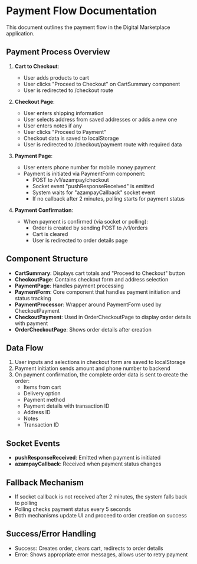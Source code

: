 # Payment Flow Documentation

This document outlines the payment flow in the Digital Marketplace application.

## Payment Process Overview

1. **Cart to Checkout**:

   - User adds products to cart
   - User clicks "Proceed to Checkout" on CartSummary component
   - User is redirected to /checkout route

2. **Checkout Page**:

   - User enters shipping information
   - User selects address from saved addresses or adds a new one
   - User enters notes if any
   - User clicks "Proceed to Payment"
   - Checkout data is saved to localStorage
   - User is redirected to /checkout/payment route with required data

3. **Payment Page**:

   - User enters phone number for mobile money payment
   - Payment is initiated via PaymentForm component:
     - POST to /v1/azampay/checkout
     - Socket event "pushResponseReceived" is emitted
     - System waits for "azampayCallback" socket event
     - If no callback after 2 minutes, polling starts for payment status

4. **Payment Confirmation**:
   - When payment is confirmed (via socket or polling):
     - Order is created by sending POST to /v1/orders
     - Cart is cleared
     - User is redirected to order details page

## Component Structure

- **CartSummary**: Displays cart totals and "Proceed to Checkout" button
- **CheckoutPage**: Contains checkout form and address selection
- **PaymentPage**: Handles payment processing
- **PaymentForm**: Core component that handles payment initiation and status tracking
- **PaymentProcessor**: Wrapper around PaymentForm used by CheckoutPayment
- **CheckoutPayment**: Used in OrderCheckoutPage to display order details with payment
- **OrderCheckoutPage**: Shows order details after creation

## Data Flow

1. User inputs and selections in checkout form are saved to localStorage
2. Payment initiation sends amount and phone number to backend
3. On payment confirmation, the complete order data is sent to create the order:
   - Items from cart
   - Delivery option
   - Payment method
   - Payment details with transaction ID
   - Address ID
   - Notes
   - Transaction ID

## Socket Events

- **pushResponseReceived**: Emitted when payment is initiated
- **azampayCallback**: Received when payment status changes

## Fallback Mechanism

- If socket callback is not received after 2 minutes, the system falls back to polling
- Polling checks payment status every 5 seconds
- Both mechanisms update UI and proceed to order creation on success

## Success/Error Handling

- Success: Creates order, clears cart, redirects to order details
- Error: Shows appropriate error messages, allows user to retry payment
